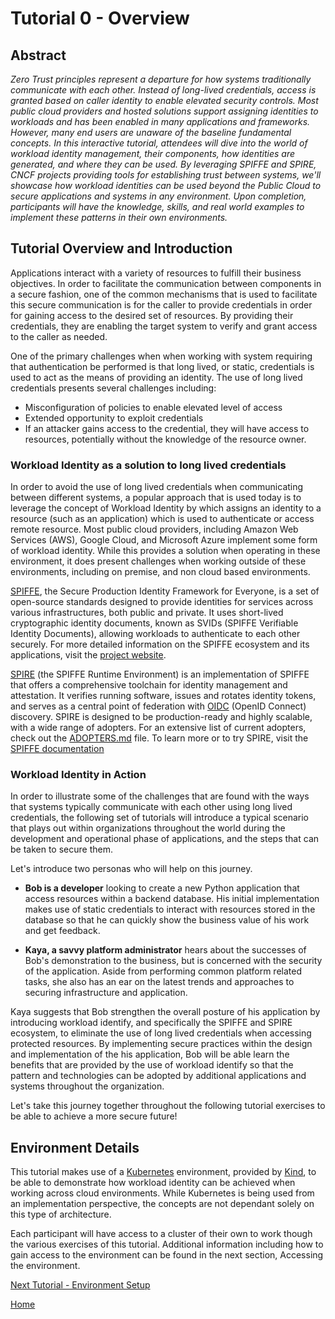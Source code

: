 # Tutorial 0 - Overview

## Abstract

_Zero Trust principles represent a departure for how systems traditionally communicate with each other. Instead of long-lived credentials, access is granted based on caller identity to enable elevated security controls. Most public cloud providers and hosted solutions support assigning identities to workloads and has been enabled in many applications and frameworks. However, many end users are unaware of the baseline fundamental concepts. In this interactive tutorial, attendees will dive into the world of workload identity management, their components, how identities are generated, and where they can be used. By leveraging SPIFFE and SPIRE, CNCF projects providing tools for establishing trust between systems, we'll showcase how workload identities can be used beyond the Public Cloud to secure applications and systems in any environment. Upon completion, participants will have the knowledge, skills, and real world examples to implement these patterns in their own environments._

## Tutorial Overview and Introduction

Applications interact with a variety of resources to fulfill their business objectives. In order to facilitate the communication between components in a secure fashion, one of the common mechanisms that is used to facilitate this secure communication is for the caller to provide credentials in order for gaining access to the desired set of resources. By providing their credentials, they are enabling the target system to verify and grant access to the caller as needed. 

One of the primary challenges when when working with system requiring that authentication be performed is that long lived, or static, credentials is used to act as the means of providing an identity. The use of long lived credentials presents several challenges including:

* Misconfiguration of policies to enable elevated level of access
* Extended opportunity to exploit credentials
* If an attacker gains access to the credential, they will have access to resources, potentially without the knowledge of the resource owner.

### Workload Identity as a solution to long lived credentials

In order to avoid the use of long lived credentials when communicating between different systems, a popular approach that is used today is to leverage the concept of Workload Identity by which assigns an identity to a resource (such as an application) which is used to authenticate or access remote resource. Most public cloud providers, including Amazon Web Services (AWS), Google Cloud, and Microsoft Azure implement some form of workload identity. While this provides a solution when operating in these environment, it does present challenges when working outside of these environments, including on premise, and non cloud based environments.

[SPIFFE](https://spiffe.io), the Secure Production Identity Framework for Everyone, is a set of open-source standards designed to provide identities for services across various infrastructures, both public and private. It uses short-lived cryptographic identity documents, known as SVIDs (SPIFFE Verifiable Identity Documents), allowing workloads to authenticate to each other securely. For more detailed information on the SPIFFE ecosystem and its applications, visit the [project website](https://spiffe.io/).

[SPIRE](https://github.com/spiffe/spire) (the SPIFFE Runtime Environment) is an implementation of SPIFFE that offers a comprehensive toolchain for identity management and attestation. It verifies running software, issues and rotates identity tokens, and serves as a central point of federation with [OIDC](https://openid.net/developers/how-connect-works/) (OpenID Connect) discovery. SPIRE is designed to be production-ready and highly scalable, with a wide range of adopters. For an extensive list of current adopters, check out the [ADOPTERS.md](https://github.com/spiffe/spire/blob/main/ADOPTERS.md) file. To learn more or to try SPIRE, visit the [SPIFFE documentation](https://spiffe.io/docs/latest/try/)

### Workload Identity in Action

In order to illustrate some of the challenges that are found with the ways that systems typically communicate with each other using long lived credentials, the following set of tutorials will introduce a typical scenario that plays out within organizations throughout the world during the development and operational phase of applications, and the steps that can be taken to secure them.

Let's introduce two personas who will help on this journey.

* **Bob is a developer** looking to create a new Python application that access resources within a backend database. His initial implementation makes use of static credentials to interact with resources stored in the database so that he can quickly show the business value of his work and get feedback.

* **Kaya, a savvy platform administrator** hears about the successes of Bob's demonstration to the business, but is concerned with the security of the application. Aside from performing common platform related tasks, she also has an ear on the latest trends and approaches to securing infrastructure and application. 

Kaya suggests that Bob strengthen the overall posture of his application by introducing workload identify, and specifically the SPIFFE and SPIRE ecosystem, to eliminate the use of long lived credentials when accessing protected resources. By implementing secure practices within the design and implementation of the his application, Bob will be able learn the benefits that are provided by the use of workload identify so that the pattern and technologies can be adopted by additional applications and systems throughout the organization.

Let's take this journey together throughout the following tutorial exercises to be able to achieve a more secure future!

## Environment Details

This tutorial makes use of a [Kubernetes](https://kubernetes.io) environment, provided by [Kind](https://kind.sigs.k8s.io/), to be able to demonstrate how workload identity can be achieved when working across cloud environments. While Kubernetes is being used from an implementation perspective, the concepts are not dependant solely on this type of architecture.

Each participant will have access to a cluster of their own to work though the various exercises of this tutorial. Additional information including how to gain access to the environment can be found in the next section, Accessing the environment.

[Next Tutorial - Environment Setup](tutorial1.md)

[Home](../README.md)
